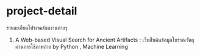 # project-detail
รายละเอียดโปรเจค/ผลงานต่างๆ

1. A Web-based Visual Search for Ancient Artifacts : เว็บสืบค้นข้อมูลโบราณวัตถุผ่านการใช้ภาพถ่าย
by Python , Machine Learning
